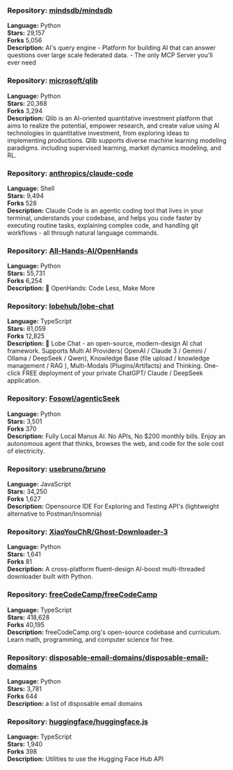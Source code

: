 ### **Repository:** [mindsdb/mindsdb](https://github.com/mindsdb/mindsdb)  

**Language:** Python  
**Stars:** 29,157  
**Forks** 5,056  
**Description:** AI's query engine - Platform for building AI that can answer questions over large scale federated data. - The only MCP Server you'll ever need  

### **Repository:** [microsoft/qlib](https://github.com/microsoft/qlib)  

**Language:** Python  
**Stars:** 20,368  
**Forks** 3,294  
**Description:** Qlib is an AI-oriented quantitative investment platform that aims to realize the potential, empower research, and create value using AI technologies in quantitative investment, from exploring ideas to implementing productions. Qlib supports diverse machine learning modeling paradigms. including supervised learning, market dynamics modeling, and RL.  

### **Repository:** [anthropics/claude-code](https://github.com/anthropics/claude-code)  

**Language:** Shell  
**Stars:** 9,494  
**Forks** 528  
**Description:** Claude Code is an agentic coding tool that lives in your terminal, understands your codebase, and helps you code faster by executing routine tasks, explaining complex code, and handling git workflows - all through natural language commands.  

### **Repository:** [All-Hands-AI/OpenHands](https://github.com/All-Hands-AI/OpenHands)  

**Language:** Python  
**Stars:** 55,731  
**Forks** 6,254  
**Description:** 🙌 OpenHands: Code Less, Make More  

### **Repository:** [lobehub/lobe-chat](https://github.com/lobehub/lobe-chat)  

**Language:** TypeScript  
**Stars:** 61,059  
**Forks** 12,825  
**Description:** 🤯 Lobe Chat - an open-source, modern-design AI chat framework. Supports Multi AI Providers( OpenAI / Claude 3 / Gemini / Ollama / DeepSeek / Qwen), Knowledge Base (file upload / knowledge management / RAG ), Multi-Modals (Plugins/Artifacts) and Thinking. One-click FREE deployment of your private ChatGPT/ Claude / DeepSeek application.  

### **Repository:** [Fosowl/agenticSeek](https://github.com/Fosowl/agenticSeek)  

**Language:** Python  
**Stars:** 3,501  
**Forks** 370  
**Description:** Fully Local Manus AI. No APIs, No $200 monthly bills. Enjoy an autonomous agent that thinks, browses the web, and code for the sole cost of electricity.  

### **Repository:** [usebruno/bruno](https://github.com/usebruno/bruno)  

**Language:** JavaScript  
**Stars:** 34,250  
**Forks** 1,627  
**Description:** Opensource IDE For Exploring and Testing API's (lightweight alternative to Postman/Insomnia)  

### **Repository:** [XiaoYouChR/Ghost-Downloader-3](https://github.com/XiaoYouChR/Ghost-Downloader-3)  

**Language:** Python  
**Stars:** 1,641  
**Forks** 81  
**Description:** A cross-platform fluent-design AI-boost multi-threaded downloader built with Python.  

### **Repository:** [freeCodeCamp/freeCodeCamp](https://github.com/freeCodeCamp/freeCodeCamp)  

**Language:** TypeScript  
**Stars:** 418,628  
**Forks** 40,195  
**Description:** freeCodeCamp.org's open-source codebase and curriculum. Learn math, programming, and computer science for free.  

### **Repository:** [disposable-email-domains/disposable-email-domains](https://github.com/disposable-email-domains/disposable-email-domains)  

**Language:** Python  
**Stars:** 3,781  
**Forks** 644  
**Description:** a list of disposable email domains  

### **Repository:** [huggingface/huggingface.js](https://github.com/huggingface/huggingface.js)  

**Language:** TypeScript  
**Stars:** 1,940  
**Forks** 398  
**Description:** Utilities to use the Hugging Face Hub API  

